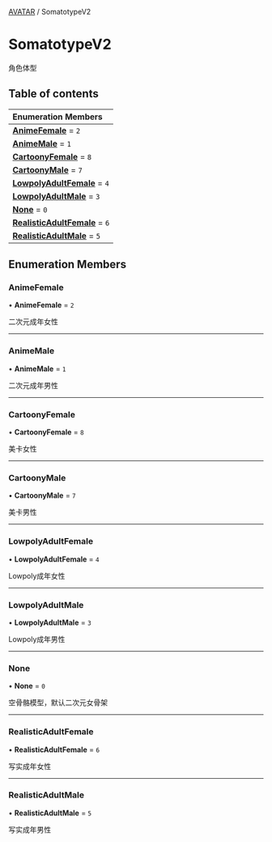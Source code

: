 [AVATAR](../groups/AVATAR.AVATAR.md) / SomatotypeV2

# SomatotypeV2 <Badge type="tip" text="Enumeration" /> <Score text="SomatotypeV2" />

角色体型

## Table of contents

| Enumeration Members |
| :-----|
| **[AnimeFemale](Gameplay.SomatotypeV2.md#animefemale)** = ``2`` <br> |
| **[AnimeMale](Gameplay.SomatotypeV2.md#animemale)** = ``1`` <br> |
| **[CartoonyFemale](Gameplay.SomatotypeV2.md#cartoonyfemale)** = ``8`` <br> |
| **[CartoonyMale](Gameplay.SomatotypeV2.md#cartoonymale)** = ``7`` <br> |
| **[LowpolyAdultFemale](Gameplay.SomatotypeV2.md#lowpolyadultfemale)** = ``4`` <br> |
| **[LowpolyAdultMale](Gameplay.SomatotypeV2.md#lowpolyadultmale)** = ``3`` <br> |
| **[None](Gameplay.SomatotypeV2.md#none)** = ``0`` <br> |
| **[RealisticAdultFemale](Gameplay.SomatotypeV2.md#realisticadultfemale)** = ``6`` <br> |
| **[RealisticAdultMale](Gameplay.SomatotypeV2.md#realisticadultmale)** = ``5`` <br> |

## Enumeration Members

### AnimeFemale <Score text="AnimeFemale" /> 

• **AnimeFemale** = ``2``

二次元成年女性

___

### AnimeMale <Score text="AnimeMale" /> 

• **AnimeMale** = ``1``

二次元成年男性

___

### CartoonyFemale <Score text="CartoonyFemale" /> 

• **CartoonyFemale** = ``8``

美卡女性

___

### CartoonyMale <Score text="CartoonyMale" /> 

• **CartoonyMale** = ``7``

美卡男性

___

### LowpolyAdultFemale <Score text="LowpolyAdultFemale" /> 

• **LowpolyAdultFemale** = ``4``

Lowpoly成年女性

___

### LowpolyAdultMale <Score text="LowpolyAdultMale" /> 

• **LowpolyAdultMale** = ``3``

Lowpoly成年男性

___

### None <Score text="None" /> 

• **None** = ``0``

空骨骼模型，默认二次元女骨架

___

### RealisticAdultFemale <Score text="RealisticAdultFemale" /> 

• **RealisticAdultFemale** = ``6``

写实成年女性

___

### RealisticAdultMale <Score text="RealisticAdultMale" /> 

• **RealisticAdultMale** = ``5``

写实成年男性
